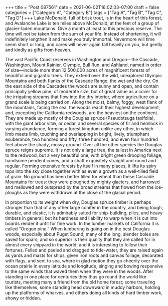 +++
title = "Post 087561"
date = 2021-06-02T16:02:03-07:00
draft = false
categories = ["Category A", "Category B"]
tags = ["Tag A", "Tag B", "Tag C", "Tag D"]
+++
Lake McDonald, full of brisk trout, is in the heart of this forest, and Avalanche Lake is ten miles above McDonald, at the feet of a group of glacier-laden mountains. Give a month at least to this precious reserve. The time will not be taken from the sum of your life. Instead of shortening, it will indefinitely lengthen it and make you truly immortal. Nevermore will time seem short or long, and cares will never again fall heavily on you, but gently and kindly as gifts from heaven.

The vast Pacific Coast reserves in Washington and Oregon—the Cascade, Washington, Mount Rainier, Olympic, Bull Run, and Ashland, named in order of size—include more than 12,500,000 acres of magnificent forests of beautiful and gigantic trees. They extend over the wild, unexplored Olympic Mountains and both flanks of the Cascade Range, the wet and the dry. On the east side of the Cascades the woods are sunny and open, and contain principally yellow pine, of moderate size, but of great value as a cover for the irrigating streams that flow into the dry interior, where agriculture on a grand scale is being carried on. Along the moist, balmy, foggy, west flank of the mountains, facing the sea, the woods reach their highest development, and, excepting the California redwoods, are the heaviest on the continent. They are made up mostly of the Douglas spruce (Pseudotsuga taxifolia), with the giant arbor vitæ, or cedar, and several species of fir and hemlock in varying abundance, forming a forest kingdom unlike any other, in which limb meets limb, touching and overlapping in bright, lively, triumphant exuberance, two hundred and fifty, three hundred, and even four hundred feet above the shady, mossy ground. Over all the other species the Douglas spruce reigns supreme. It is not only a large tree, the tallest in America next to the redwood, but a very beautiful one, with bright green drooping foliage, handsome pendent cones, and a shaft exquisitely straight and round and regular. Forming extensive forests by itself in many places, it lifts its spiry tops into the sky close together with as even a growth as a well-tilled field of grain. No ground has been better tilled for wheat than these Cascade Mountains for trees: they were ploughed by mighty glaciers, and harrowed and mellowed and outspread by the broad streams that flowed from the ice-ploughs as they were withdrawn at the close of the glacial period.

In proportion to its weight when dry, Douglas spruce timber is perhaps stronger than that of any other large conifer in the country, and being tough, durable, and elastic, it is admirably suited for ship-building, piles, and heavy timbers in general; but its hardness and liability to warp when it is cut into boards render it unfit for fine work. In the lumber markets of California it is called “Oregon pine.” When lumbering is going on in the best Douglas woods, especially about Puget Sound, many of the long, slender boles are saved for spars; and so superior is their quality that they are called for in almost every shipyard in the world, and it is interesting to follow their fortunes. Felled and peeled and dragged to tide-water, they are raised again as yards and masts for ships, given iron roots and canvas foliage, decorated with flags, and sent to sea, where in glad motion they go cheerily over the ocean prairie in every latitude and longitude, singing and bowing responsive to the same winds that waved them when they were in the woods. After standing in one place for centuries they thus go round the world like tourists, meeting many a friend from the old home forest; some traveling like themselves, some standing head downward in muddy harbors, holding up the platforms of wharves, and others doing all kinds of hard timber work, showy or hidden.
